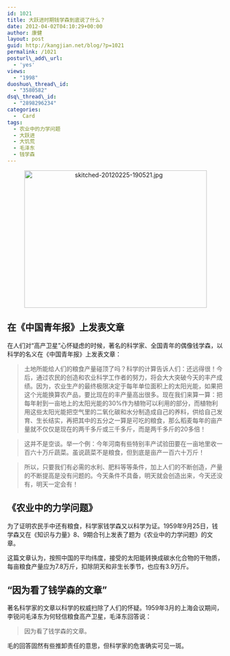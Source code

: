 ```yaml
---
id: 1021
title: 大跃进时期钱学森到底说了什么？
date: 2012-04-02T04:10:29+00:00
author: 康健
layout: post
guid: http://kangjian.net/blog/?p=1021
permalink: /1021
posturl\_add\_url:
  - 'yes'
views:
  - "1998"
duoshuo\_thread\_id:
  - "3580582"
dsq\_thread\_id:
  - "2898296234"
categories:
  -  Card
tags:
  - 农业中的力学问题
  - 大跃进
  - 大饥荒
  - 毛泽东
  - 钱学森
---
```

<div style="text-align:center;">
  <img src="http://kangjian.net/images/2012/02/skitched-20120225-190521.jpg" alt="skitched-20120225-190521.jpg" border="0" width="425" height="319" />
</div>

## 在《中国青年报》上发表文章
  


在人们对“高产卫星”心怀疑虑的时候，著名的科学家、全国青年的偶像钱学森，以科学的名义在《中国青年报》上发表文章：

> 土地所能给人们的粮食产量碰顶了吗？科学的计算告诉人们：还远得很！今后，通过农民的创造和农业科学工作者的努力，将会大大突破今天的丰产成绩。因为，农业生产的最终极限决定于每年单位面积上的太阳光能，如果把这个光能换算农产品，要比现在的丰产量高出很多。现在我们来算一算：把每年射到一亩地上的太阳光能的30%作为植物可以利用的部分，而植物利用这些太阳光能把空气里的二氧化碳和水分制造成自己的养料，供给自己发育、生长结实，再把其中的五分之一算是可吃的粮食，那么稻麦每年的亩产量就不仅仅是现在的两千多斤或三千多斤，而是两千多斤的20多倍！ 

> 这并不是空谈。举一个例：今年河南有些特别丰产试验田要在一亩地里收一百六十万斤蔬菜。虽说蔬菜不是粮食，但到底是亩产一百六十万斤！

> 所以，只要我们有必需的水利、肥料等等条件，加上人们的不断创造，产量的不断提高是没有问题的。今天条件不具备，明天就会创造出来，今天还没有，明天一定会有！ 

## 《农业中的力学问题》
  


为了证明农民手中还有粮食，科学家钱学森又以科学为证。1959年9月25日，钱学森又在《知识与力量》8、9期合刊上发表了题为《农业中的力学问题》的文章。

这篇文章认为，按照中国的平均纬度，接受的太阳能转换成碳水化合物的干物质，每亩粮食产量应为7.8万斤，扣除阴天和非生长季节，也应有3.9万斤。

## “因为看了钱学森的文章”
  


著名科学家的文章以科学的权威扫除了人们的怀疑。1959年3月的上海会议期间，李锐问毛泽东为何轻信粮食高产卫星，毛泽东回答说：

> 因为看了钱学森的文章。

毛的回答固然有些推卸责任的意思，但科学家的危害确实可见一斑。